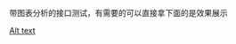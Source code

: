 带图表分析的接口测试，有需要的可以直接拿下面的是效果展示

[Alt text](https://github.com/liwanlei/FXTest/blob/master/image/weixin.png)
